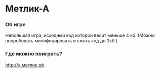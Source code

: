 # Метлик-А

### Об игре
Небольшая игра, исходный код которой весит меньше 4 кб. (Можно попробовать минифицировать и сжать код до 2кб.)

### Где можно поиграть?
http://а.метлик.рф
